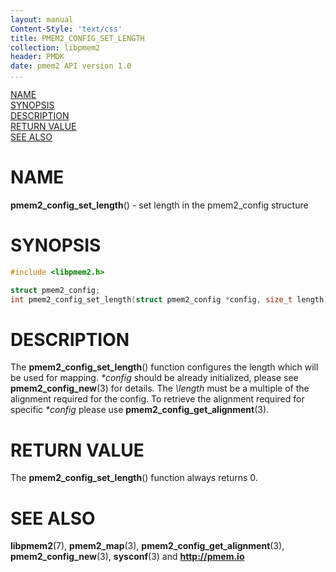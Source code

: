 ```yaml
---
layout: manual
Content-Style: 'text/css'
title: PMEM2_CONFIG_SET_LENGTH
collection: libpmem2
header: PMDK
date: pmem2 API version 1.0
...
```


[comment]: <> (SPDX-License-Identifier: BSD-3-Clause)
[comment]: <> (Copyright 2019, Intel Corporation)

[comment]: <> (pmem2_config_set_length.3 -- man page for libpmem2 config API)

[NAME](#name)<br />
[SYNOPSIS](#synopsis)<br />
[DESCRIPTION](#description)<br />
[RETURN VALUE](#return-value)<br />
[SEE ALSO](#see-also)<br />

# NAME #

**pmem2_config_set_length**() - set length in the pmem2_config structure

# SYNOPSIS #

```c
#include <libpmem2.h>

struct pmem2_config;
int pmem2_config_set_length(struct pmem2_config *config, size_t length);
```

# DESCRIPTION #

The **pmem2_config_set_length**() function configures the length which will be used
for mapping. *\*config* should be already initialized, please see **pmem2_config_new**(3)
for details. The *\length* must be a multiple of the alignment required for the config.
To retrieve the alignment required for specific *\*config* please use
**pmem2_config_get_alignment**(3).

# RETURN VALUE #

The **pmem2_config_set_length**() function always returns 0.

# SEE ALSO #

**libpmem2**(7), **pmem2_map**(3), **pmem2_config_get_alignment**(3),
**pmem2_config_new**(3), **sysconf**(3) and **<http://pmem.io>**
